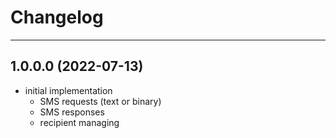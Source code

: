 # Changelog

---

## 1.0.0.0 (2022-07-13)

- initial implementation
  - SMS requests (text or binary)
  - SMS responses
  - recipient managing